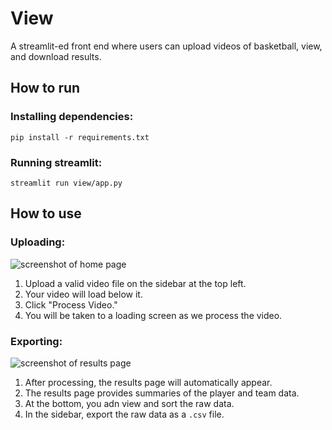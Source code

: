 # View
A streamlit-ed front end where users can upload videos of basketball, view, and download results.

## How to run
### Installing dependencies:
```
pip install -r requirements.txt
```

### Running streamlit:
```
streamlit run view/app.py
```

## How to use
### Uploading:
![screenshot of home page](https://github.com/CornellDataScience/Ball-101/tree/main/view/media/home.png)
1. Upload a valid video file on the sidebar at the top left.
2. Your video will load below it.
3. Click "Process Video."
4. You will be taken to a loading screen as we process the video.

### Exporting:
![screenshot of results page](https://github.com/CornellDataScience/Ball-101/tree/main/view/media/results.png)
1. After processing, the results page will automatically appear.
2. The results page provides summaries of the player and team data.
3. At the bottom, you adn view and sort the raw data.
4. In the sidebar, export the raw data as a `.csv` file.
